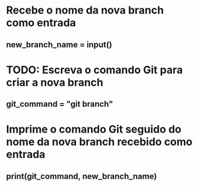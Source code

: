 # Recebe o nome da nova branch como entrada
 ## new_branch_name = input()

# TODO: Escreva o comando Git para criar a nova branch
 ## git_command = "git branch"

# Imprime o comando Git seguido do nome da nova branch recebido como entrada
 ## print(git_command, new_branch_name)